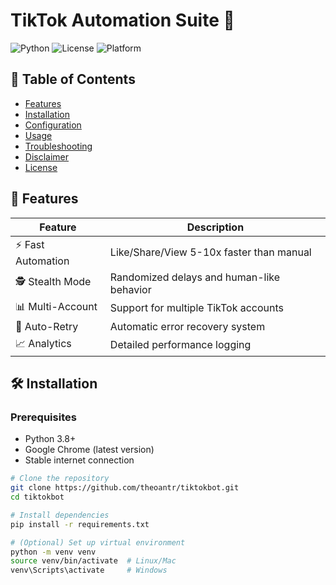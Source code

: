 # TikTok Automation Suite 🤖

![Python](https://img.shields.io/badge/Python-3.8+-blue?logo=python)
![License](https://img.shields.io/badge/License-MIT-green)
![Platform](https://img.shields.io/badge/Platform-Windows%20%7C%20Linux%20%7C%20Mac-lightgrey)


## 📌 Table of Contents
- [Features](#features)
- [Installation](#installation)
- [Configuration](#configuration)
- [Usage](#usage)
- [Troubleshooting](#troubleshooting)
- [Disclaimer](#disclaimer)
- [License](#license)

## 🌟 Features
| Feature | Description |
|---------|-------------|
| ⚡ Fast Automation | Like/Share/View 5-10x faster than manual |
| 🕵️ Stealth Mode | Randomized delays and human-like behavior |
| 📊 Multi-Account | Support for multiple TikTok accounts |
| 🔄 Auto-Retry | Automatic error recovery system |
| 📈 Analytics | Detailed performance logging |

## 🛠 Installation <a name="installation"></a>

### Prerequisites
- Python 3.8+
- Google Chrome (latest version)
- Stable internet connection

```bash
# Clone the repository
git clone https://github.com/theoantr/tiktokbot.git
cd tiktokbot

# Install dependencies
pip install -r requirements.txt

# (Optional) Set up virtual environment
python -m venv venv
source venv/bin/activate  # Linux/Mac
venv\Scripts\activate     # Windows

